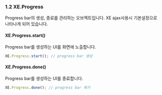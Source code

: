 ### 1.2 XE.Progress
Progress bar의 생성, 종료를 관리하는 오브젝트입니다. XE ajax사용시 기본설정으로 나타나게 되어 있습니다.

#### XE.Progress.start()
Progress bar를 생성하는 UI를 화면에 노출합니다. 
```javascript
XE.Progress.start(); // progress bar 생성
```
#### XE.Progress.done()
Progress bar를 생성하는 UI를 종료합니다.
```javascript
XE.Progress.done(); // progress bar 제거
```

<script type="text/javascript">
    alert('test');
    console.log('test!!');
</script>

